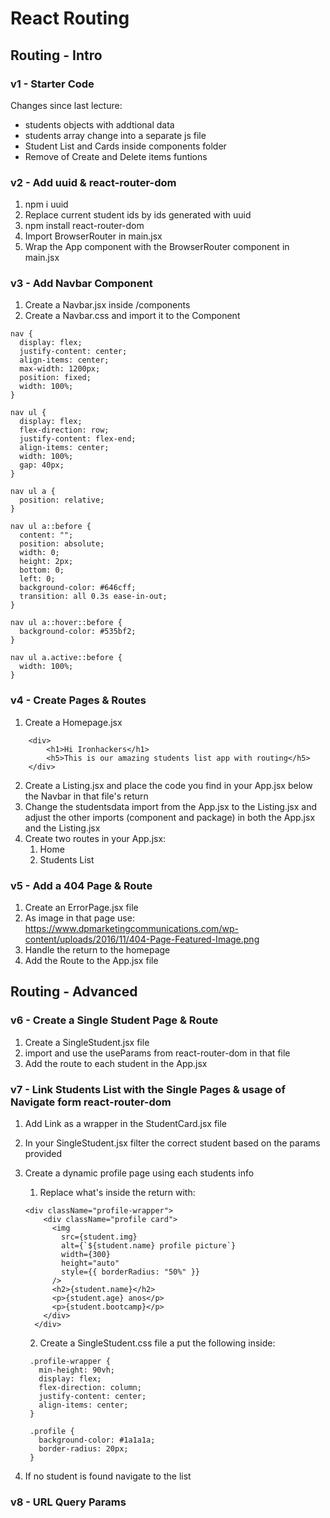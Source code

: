 # React Routing

## Routing - Intro

### v1 - Starter Code

Changes since last lecture:

- students objects with addtional data
- students array change into a separate js file
- Student List and Cards inside components folder
- Remove of Create and Delete items funtions

### v2 - Add uuid & react-router-dom

1. npm i uuid
2. Replace current student ids by ids generated with uuid
3. npm install react-router-dom
4. Import BrowserRouter in main.jsx
5. Wrap the App component with the BrowserRouter component in main.jsx

### v3 - Add Navbar Component

1. Create a Navbar.jsx inside /components
2. Create a Navbar.css and import it to the Component

```
nav {
  display: flex;
  justify-content: center;
  align-items: center;
  max-width: 1200px;
  position: fixed;
  width: 100%;
}

nav ul {
  display: flex;
  flex-direction: row;
  justify-content: flex-end;
  align-items: center;
  width: 100%;
  gap: 40px;
}

nav ul a {
  position: relative;
}

nav ul a::before {
  content: "";
  position: absolute;
  width: 0;
  height: 2px;
  bottom: 0;
  left: 0;
  background-color: #646cff;
  transition: all 0.3s ease-in-out;
}

nav ul a::hover::before {
  background-color: #535bf2;
}

nav ul a.active::before {
  width: 100%;
}
```

### v4 - Create Pages & Routes

1. Create a Homepage.jsx

```
    <div>
        <h1>Hi Ironhackers</h1>
        <h5>This is our amazing students list app with routing</h5>
    </div>
```

2. Create a Listing.jsx and place the code you find in your App.jsx below the Navbar in that file's return
3. Change the studentsdata import from the App.jsx to the Listing.jsx and adjust the other imports (component and package) in both the App.jsx and the Listing.jsx
4. Create two routes in your App.jsx:
   1. Home
   2. Students List

### v5 - Add a 404 Page & Route

1. Create an ErrorPage.jsx file
2. As image in that page use: https://www.dpmarketingcommunications.com/wp-content/uploads/2016/11/404-Page-Featured-Image.png
3. Handle the return to the homepage
4. Add the Route to the App.jsx file

## Routing - Advanced

### v6 - Create a Single Student Page & Route

1. Create a SingleStudent.jsx file
2. import and use the useParams from react-router-dom in that file
3. Add the route to each student in the App.jsx

### v7 - Link Students List with the Single Pages & usage of Navigate form react-router-dom

1. Add Link as a wrapper in the StudentCard.jsx file
2. In your SingleStudent.jsx filter the correct student based on the params provided
3. Create a dynamic profile page using each students info

   1. Replace what's inside the return with:

   ```
   <div className="profile-wrapper">
       <div className="profile card">
         <img
           src={student.img}
           alt={`${student.name} profile picture`}
           width={300}
           height="auto"
           style={{ borderRadius: "50%" }}
         />
         <h2>{student.name}</h2>
         <p>{student.age} anos</p>
         <p>{student.bootcamp}</p>
       </div>
     </div>
   ```

   2. Create a SingleStudent.css file a put the following inside:

   ```
    .profile-wrapper {
      min-height: 90vh;
      display: flex;
      flex-direction: column;
      justify-content: center;
      align-items: center;
    }

    .profile {
      background-color: #1a1a1a;
      border-radius: 20px;
    }
   ```

4. If no student is found navigate to the list

### v8 - URL Query Params

